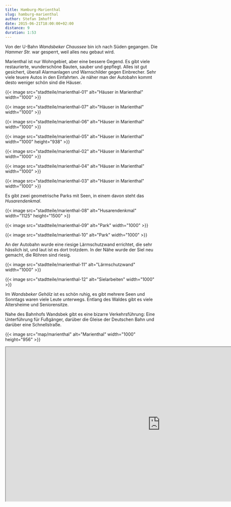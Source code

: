 ```yaml
---
title: Hamburg-Marienthal
slug: hamburg-marienthal
author: Stefan Imhoff
date: 2015-06-21T18:00:00+02:00
distance: 9
duration: 1:53
---
```


Von der U-Bahn *Wandsbeker Chaussee* bin ich nach Süden gegangen. Die *Hammer Str.* war gesperrt, weil alles neu gebaut wird.

Marienthal ist nur Wohngebiet, aber eine bessere Gegend. Es gibt viele restaurierte, wunderschöne Bauten, sauber und gepflegt. Alles ist gut gesichert, überall Alarmanlagen und Warnschilder gegen Einbrecher. Sehr viele teuere Autos in den Einfahrten. Je näher man der Autobahn kommt desto weniger schön sind die Häuser.

{{< image src="stadtteile/marienthal-01" alt="Häuser in Marienthal" width="1000" >}}

{{< image src="stadtteile/marienthal-07" alt="Häuser in Marienthal" width="1000" >}}

{{< image src="stadtteile/marienthal-06" alt="Häuser in Marienthal" width="1000" >}}

{{< image src="stadtteile/marienthal-05" alt="Häuser in Marienthal" width="1000" height="938" >}}

{{< image src="stadtteile/marienthal-02" alt="Häuser in Marienthal" width="1000" >}}

{{< image src="stadtteile/marienthal-04" alt="Häuser in Marienthal" width="1000" >}}

{{< image src="stadtteile/marienthal-03" alt="Häuser in Marienthal" width="1000" >}}

Es gibt zwei geometrische Parks mit Seen, in einem davon steht das *Husarendenkmal*.

{{< image src="stadtteile/marienthal-08" alt="Husarendenkmal" width="1125" height="1500" >}}

{{< image src="stadtteile/marienthal-09" alt="Park" width="1000" >}}

{{< image src="stadtteile/marienthal-10" alt="Park" width="1000" >}}

An der Autobahn wurde eine riesige Lärmschutzwand errichtet, die sehr hässlich ist, und laut ist es dort trotzdem. In der Nähe wurde der Siel neu gemacht, die Röhren sind riesig.

{{< image src="stadtteile/marienthal-11" alt="Lärmschutzwand" width="1000" >}}

{{< image src="stadtteile/marienthal-12" alt="Sielarbeiten" width="1000" >}}

Im *Wandsbeker Gehölz* ist es schön ruhig, es gibt mehrere Seen und Sonntags waren viele Leute unterwegs. Entlang des Waldes gibt es viele Altersheime und Seniorensitze.

Nahe des Bahnhofs Wandsbek gibt es eine bizarre Verkehrsführung: Eine Unterführung für Fußgänger, darüber die Gleise der Deutschen Bahn und darüber eine Schnellstraße.

{{< image src="map/marienthal" alt="Marienthal" width="1000" height="956" >}}

<iframe class="map" src="https://www.google.com/maps/d/u/0/embed?mid=1-lfaf5JwRwenBQ5K5bkhn2OPlmQ" width="1000" height="500">
</iframe>
